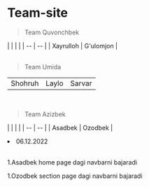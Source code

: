 # Team-site


>Team Quvonchbek


|   |  |  |
|  --    | -- | 
| Xayrulloh | G'ulomjon |  
<br>

>Team Umida


|   |  |  |
|  --    | -- |  --|
| Shohruh | Laylo |  Sarvar |
<br>

>Team Azizbek


|   |  |  |
|  --    | -- | 
| Asadbek | Ozodbek |  
<li>06.12.2022</li>
<br>
<p>1.Asadbek home page dagi navbarni bajaradi</p>
<p>1.Ozodbek section page dagi navbarni bajaradi</p>


